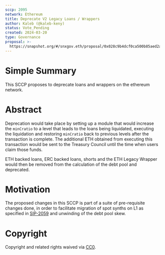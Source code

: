 ```yaml
---
sccp: 2095
network: Ethereum
title: Deprecate V2 Legacy Loans / Wrappers
author: Kaleb (@kaleb-keny)
status: Vote_Pending
created: 2024-03-20
type: Governance
proposal: >-
  https://snapshot.org/#/snxgov.eth/proposal/0x028c9b4dcf0ca500b85aed2a3c7bfaf1908ac3a33dc031757d6c0c5cd3af10fc
---
```


# Simple Summary

This SCCP proposes to deprecate loans and wrappers on the ethereum network. 

# Abstract

Deprecation would take place by setting up a module that would increase the `minCratio` to a level that leads to the loans being liquidated, executing the liquidation and restoring `minCratio` back to previous levels after the transaction is complete. The additional ETH obtained from executing this transaction would be sent to the Treasury Council until the time when users claim those funds.

ETH backed loans, ERC backed loans, shorts and the ETH Legacy Wrapper would then be removed from the calculation of the debt pool and deprecated.

# Motivation

The proposed changes in this SCCP is part of a suite of pre-requisite changes done, in order to facilitate migration of spot synths on L1 as specified in [SIP-2059](https://sips.synthetix.io/sips/sip-2059/) and unwinding of the debt pool skew.

# Copyright

Copyright and related rights waived via [CC0](https://creativecommons.org/publicdomain/zero/1.0/).


